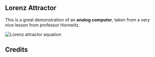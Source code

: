 ## Lorenz Attractor

This is a great demonstration of an **analog computer**, taken from a very nice lesson
from professor Horowitz.

![Lorenz attractor equation](https://github.com/Analog741/Lorenz-Attractor/main/pictures/equations.jpg)

## Credits
